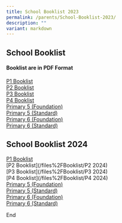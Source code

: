 ```yaml
---
title: School Booklist 2023
permalink: /parents/School-Booklist-2023/
description: ""
variant: markdown
---
```

## School Booklist 

#### Booklist are in PDF Format

[P1 Booklist](/files/2023%20P1.pdf)<br>
[P2 Booklist](/files/2023%20P2.pdf)<br>
[P3 Booklist](/files/2023%20P3.pdf)<br>
[P4 Booklist](/files/2023%20P4.pdf)<br>
[Primary 5 (Foundation)](/files/2023%20P5FDN.pdf)<br>
[Primary 5 (Standard)](/files/2023%20P5STD.pdf)<br>
[Primary 6 (Foundation)](/files/2023%20P6FDN.pdf)<br>
[Primary 6 (Standard)](/files/2023%20P6STD.pdf)

## School Booklist 2024

[P1 Booklist](/files%2FBooklist/P1_2024.pdf)<br>
[P2 Booklist](/files%2FBooklist/P2 2024)<br>
[P3 Booklist](/files%2FBooklist/P3 2024)<br>
[P4 Booklist](/files%2FBooklist/P4 2024)<br>
[Primary 5 (Foundation)](/files%2FBooklist/P5_FDN_2024)<br>
[Primary 5 (Standard)](/files%2FBooklist/P5_STD_2024)<br>
[Primary 6 (Foundation)](/files%2FBooklist/P6_FDN_2024)<br>
[Primary 6 (Standard)](/files%2FBooklist/P6_STD_2024)

End